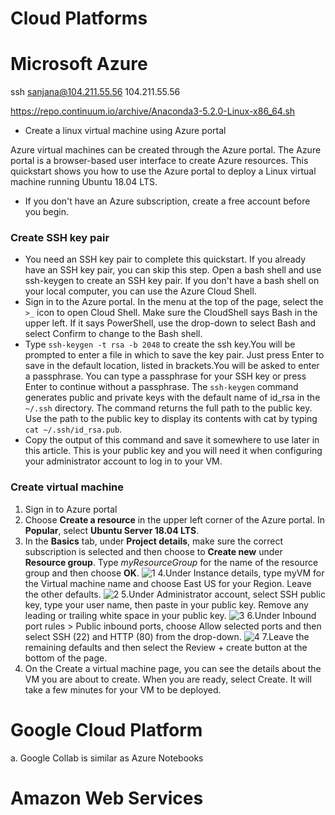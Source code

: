 # Cloud Platforms

# Microsoft Azure

ssh sanjana@104.211.55.56
104.211.55.56

https://repo.continuum.io/archive/Anaconda3-5.2.0-Linux-x86_64.sh

* Create a linux virtual machine using Azure portal

 Azure virtual machines can be created through the Azure portal. The Azure portal is a browser-based user interface to create Azure   resources. This quickstart shows you how to use the Azure portal to deploy a Linux virtual machine running Ubuntu 18.04 LTS. 
 
* If you don't have an Azure subscription, create a free account before you begin.
### Create SSH key pair 
* You need an SSH key pair to complete this quickstart. If you already have an SSH key pair, you can skip this step. Open a bash shell and use ssh-keygen to create an SSH key pair. If you don't have a bash shell on your local computer, you can use the Azure Cloud Shell.
* Sign in to the Azure portal. In the menu at the top of the page, select the ```>_``` icon to open Cloud Shell. Make sure the CloudShell says Bash in the upper left. If it says PowerShell, use the drop-down to select Bash and select Confirm to change to the Bash shell.
* Type ```ssh-keygen -t rsa -b 2048``` to create the ssh key.You will be prompted to enter a file in which to save the key pair. Just press Enter to save in the default location, listed in brackets.You will be asked to enter a passphrase. You can type a passphrase for your SSH key or press Enter to continue without a passphrase.
The ```ssh-keygen``` command generates public and private keys with the default name of id_rsa in the ```~/.ssh``` directory. The command returns the full path to the public key. Use the path to the public key to display its contents with cat by typing ```cat ~/.ssh/id_rsa.pub```. 
* Copy the output of this command and save it somewhere to use later in this article. This is your public key and you will need it when configuring your administrator account to log in to your VM.

### Create virtual machine
1. Sign in to Azure portal
2. Choose **Create a resource** in the upper left corner of the Azure portal. In **Popular**, select **Ubuntu Server 18.04 LTS**.
3. In the **Basics** tab, under **Project details**, make sure the correct subscription is selected and then choose to **Create new** under **Resource group**. Type *myResourceGroup* for the name of the resource group and then choose **OK**.
![1](https://docs.microsoft.com/en-us/azure/virtual-machines/linux/media/quick-create-portal/project-details.png)
4.Under Instance details, type myVM for the Virtual machine name and choose East US for your Region. Leave the other defaults.
![2](https://docs.microsoft.com/en-us/azure/virtual-machines/linux/media/quick-create-portal/instance-details.png)
5.Under Administrator account, select SSH public key, type your user name, then paste in your public key. Remove any leading or trailing white space in your public key.
![3](https://docs.microsoft.com/en-us/azure/virtual-machines/linux/media/quick-create-portal/administrator-account.png)
6.Under Inbound port rules > Public inbound ports, choose Allow selected ports and then select SSH (22) and HTTP (80) from the drop-down.
![4](https://docs.microsoft.com/en-us/azure/virtual-machines/linux/media/quick-create-portal/inbound-port-rules.png)
7.Leave the remaining defaults and then select the Review + create button at the bottom of the page.
8. On the Create a virtual machine page, you can see the details about the VM you are about to create. When you are ready, select Create. It will take a few minutes for your VM to be deployed. 




# Google Cloud Platform
a.	Google Collab is similar as Azure Notebooks
# Amazon Web Services
